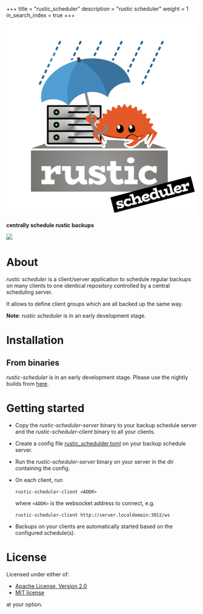 +++
title = "rustic_scheduler"
description = "rustic scheduler"
weight = 1
in_search_index = true
+++

<p>
<img class="content-logo" src="https://raw.githubusercontent.com/rustic-rs/assets/main/logos/readme_header_scheduler.png" />
</p>
<p><b>centrally schedule rustic backups</b></p>

<!-- <p>
<a href="https://crates.io/crates/rustic-rs"><img src="https://img.shields.io/crates/v/rustic-rs.svg" /></a>
<a href="https://docs.rs/rustic-rs/"><img src="https://img.shields.io/docsrs/rustic-rs?style=flat&amp;labelColor=1c1d42&amp;color=4f396a&amp;logo=Rust&amp;logoColor=white" /></a>
<a href="https://raw.githubusercontent.com/rustic-rs/rustic/main/"><img src="https://img.shields.io/badge/license-Apache2.0/MIT-blue.svg" /></a>
<a href="https://crates.io/crates/rustic-rs"><img src="https://img.shields.io/crates/d/rustic-rs.svg" /></a>
<p> -->

<p>
<a href="https://github.com/rustic-rs/rustic_scheduler/actions/workflows/nightly.yml"><img src="https://github.com/rustic-rs/rustic_scheduler/actions/workflows/nightly.yml/badge.svg" /></a>
</p>

# About

*rustic scheduler* is a client/server application to schedule regular backups on
many clients to one identical repository controlled by a central scheduling
server.

It allows to define client groups which are all backed up the same way.

**Note**:  *rustic scheduler* is in an early development stage.

# Installation

## From binaries

*rustic-scheduler* is in an early development stage. Please use the nightly builds from [here](https://rustic.cli.rs/docs/nightly_builds.html).

# Getting started

- Copy the *rustic-scheduler-server* binary to your backup schedule server and
  the *rustic-scheduler-client* binary to all your clients.
- Create a config file [rustic_schedulder.toml](https://raw.githubusercontent.com/rustic-rs/rustic_scheduler/main/config/rustic_scheduler.toml) on your backup schedule server.
- Run the *rustic-scheduler-server* binary on your server in the dir containing
  the config.
- On each client, run

  ```
  rustic-scheduler-client <ADDR>
  ```

  where `<ADDR>` is the
  websocket address to connect, e.g.

  ```
  rustic-scheduler-client http://server.localdomain:3012/ws
  ```
  
- Backups on your clients are automatically started based on the configured
  schedule(s).

# License

Licensed under either of:

- [Apache License, Version 2.0](https://raw.githubusercontent.com/rustic-rs/rustic_scheduler/main/LICENSE-APACHE)
- [MIT license](https://raw.githubusercontent.com/rustic-rs/rustic_scheduler/main/LICENSE-MIT)

at your option.

